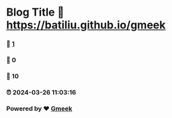 # Blog Title :link: https://batiliu.github.io/gmeek 
### :page_facing_up: [1](https://batiliu.github.io/gmeek/tag.html) 
### :speech_balloon: 0 
### :hibiscus: 10 
### :alarm_clock: 2024-03-26 11:03:16 
### Powered by :heart: [Gmeek](https://github.com/Meekdai/Gmeek)
